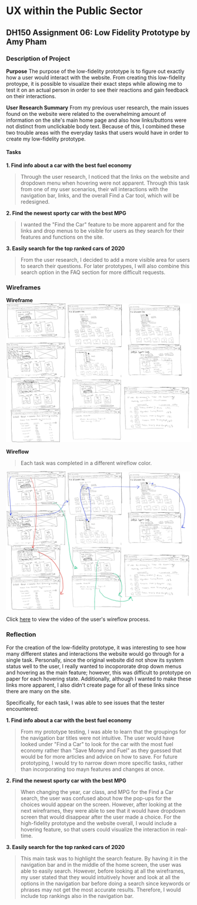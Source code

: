 # UX within the Public Sector 
## DH150 Assignment 06: Low Fidelity Prototype by Amy Pham 

### Description of Project 
**Purpose**
The purpose of the low-fidelity prototype is to figure out exactly how a user would interact with the website. From creating this low-fidelity protoype, it is possible to visualize their exact steps while allowing me to test it on an actual person in order to see their reactions and gain feedback on their interactions. 

**User Research Summary**
From my previous user research, the main issues found on the website were related to the overwhelming amount of information on the site's main home page and also how links/buttons were not distinct from unclickable body text. Because of this, I combined these two trouble areas with the everyday tasks that users would have in order to create my low-fidelity prototype. 

####  Tasks 
**1. Find info about a car with the best fuel economy**
> Through the user research, I noticed that the links on the website and dropdown menu when hovering were not apparent. Through this task from one of my user scenarios, their wll interactions with the navigation bar, links, and the overall Find a Car tool, which will be redesigned. 

**2. Find the newest sporty car with the best MPG**
> I wanted the "Find the Car" feature to be more apparent and for the links and drop menus to be visible for users as they search for their features and functions on the site. 

**3. Easily search for the top ranked cars of 2020**
> From the user research, I decided to add a more visible area for users to search their questions. For later prototypes, I will also combine this search option in the FAQ section for more difficult requests. 

### Wireframes
**Wireframe**
<img src="./Wireframe Overview.JPG">  

**Wireflow**
> Each task was completed in a different wireflow color. 
<img src="./Wireflow Overview.JPG"> 

Click [here](https://drive.google.com/open?id=1ZwKXYFgiKY9FmyXWXHseS2IBmkdqK6ER) to view the video of the user's wireflow process. 

### Reflection
For the creation of the low-fidelity prototype, it was interesting to see how many different states and interactions the website would go through for a single task. Personally, since the original website did not show its system status well to the user, I really wanted to incopororate drop down menus and hovering as the main feature; however, this was difficult to prototype on paper for each hovering state. Additionally, although I wanted to make these links more apparent, I also didn't create page for all of these links since there are many on the site. 

Specifically, for each task, I was able to see issues that the tester encountered: 

**1. Find info about a car with the best fuel economy**
> From my prototype testing, I was able to learn that the groupings for the navigation bar titles were not intuitive. The user would have looked under "Find a Car" to look for the car with the most fuel economy rather than "Save Money and Fuel" as they guessed that would be for more articles and advice on how to save. For future prototyping, I would try to narrow down more specific tasks, rather than incorporating too mayn features and changes at once. 

**2. Find the newest sporty car with the best MPG**
> When changing the year, car class, and MPG for the Find a Car search, the user was confused about how the pop-ups for the choices would appear on the screen. However, after looking at the next wireframes, they were able to see that it would have dropdown screen that would disappear after the user made a choice. For the high-fidelity prototype and the website overall, I would include a hovering feature, so that users could visualize the interaction in real-time. 

**3. Easily search for the top ranked cars of 2020**
> This main task was to highlight the search feature. By having it in the navigation bar and in the middle of the home screen, the user was able to easily search. However, before looking at all the wireframes, my user stated that they would intuitively hover and look at all the options in the navigation bar before doing a search since keywords or phrases may not get the most accurate results. Therefore, I would include top rankings also in the navigation bar. 
